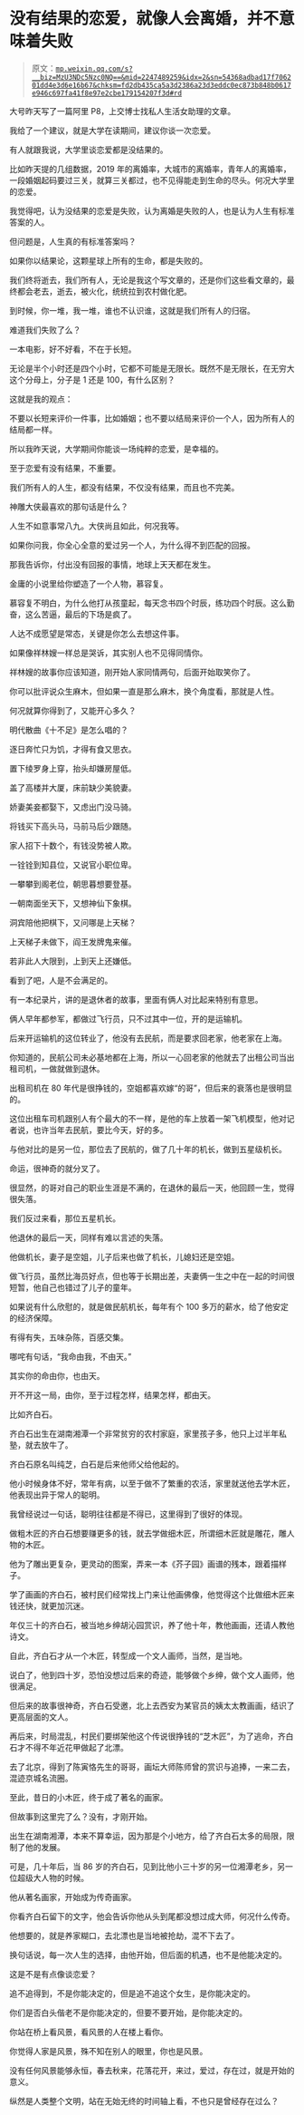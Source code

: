# 没有结果的恋爱，就像人会离婚，并不意味着失败

> 原文：[`mp.weixin.qq.com/s?__biz=MzU3NDc5Nzc0NQ==&mid=2247489259&idx=2&sn=54368adbad17f706201dd4e3d6e16b67&chksm=fd2db435ca5a3d2386a23d3eddc0ec873b848b0617e946c697fa41f8e97e2cbe179154207f3d#rd`](http://mp.weixin.qq.com/s?__biz=MzU3NDc5Nzc0NQ==&mid=2247489259&idx=2&sn=54368adbad17f706201dd4e3d6e16b67&chksm=fd2db435ca5a3d2386a23d3eddc0ec873b848b0617e946c697fa41f8e97e2cbe179154207f3d#rd)

大号昨天写了一篇阿里 P8，上交博士找私人生活女助理的文章。 

我给了一个建议，就是大学在读期间，建议你谈一次恋爱。

有人就跟我说，大学里谈恋爱都是没结果的。

比如昨天提的几组数据，2019 年的离婚率，大城市的离婚率，青年人的离婚率，一段婚姻起码要过三关，就算三关都过，也不见得能走到生命的尽头。何况大学里的恋爱。

我觉得吧，认为没结果的恋爱是失败，认为离婚是失败的人，也是认为人生有标准答案的人。

但问题是，人生真的有标准答案吗？

如果你以结果论，这颗星球上所有的生命，都是失败的。

我们终将逝去，我们所有人，无论是我这个写文章的，还是你们这些看文章的，最终都会老去，逝去，被火化，统统拉到农村做化肥。

到时候，你一堆，我一堆，谁也不认识谁，这就是我们所有人的归宿。

难道我们失败了么？ 

一本电影，好不好看，不在于长短。

无论是半个小时还是四个小时，它都不可能是无限长。既然不是无限长，在无穷大这个分母上，分子是 1 还是 100，有什么区别？

这就是我的观点：

不要以长短来评价一件事，比如婚姻；也不要以结局来评价一个人，因为所有人的结局都一样。

所以我昨天说，大学期间你能谈一场纯粹的恋爱，是幸福的。

至于恋爱有没有结果，不重要。

我们所有人的人生，都没有结果，不仅没有结果，而且也不完美。 

神雕大侠最喜欢的那句话是什么？ 

人生不如意事常八九。大侠尚且如此，何况我等。

如果你问我，你全心全意的爱过另一个人，为什么得不到匹配的回报。 

那我告诉你，付出没有回报的事情，地球上天天都在发生。

金庸的小说里给你塑造了一个人物，慕容复。

慕容复不明白，为什么他打从孩童起，每天念书四个时辰，练功四个时辰。这么勤奋，这么苦逼，最后的下场是疯了。

人达不成愿望是常态，关键是你怎么去想这件事。

如果像祥林嫂一样总是哭诉，其实别人也不见得同情你。 

祥林嫂的故事你应该知道，刚开始人家同情两句，后面开始取笑你了。 

你可以批评说众生麻木，但如果一直是那么麻木，换个角度看，那就是人性。 

何况就算你得到了，又能开心多久？

明代散曲《十不足》是怎么唱的？ 

逐日奔忙只为饥，才得有食又思衣。

置下绫罗身上穿，抬头却嫌房屋低。

盖了高楼并大厦，床前缺少美貌妻。

娇妻美妾都娶下，又虑出门没马骑。

将钱买下高头马，马前马后少跟随。

家人招下十数个，有钱没势被人欺。

一铨铨到知县位，又说官小职位卑。

一攀攀到阁老位，朝思暮想要登基。

一朝南面坐天下，又想神仙下象棋。

洞宾陪他把棋下，又问哪是上天梯？

上天梯子未做下，阎王发牌鬼来催。

若非此人大限到，上到天上还嫌低。

看到了吧，人是不会满足的。 

有一本纪录片，讲的是退休者的故事，里面有俩人对比起来特别有意思。

俩人早年都参军，都做过飞行员，只不过其中一位，开的是运输机。

后来开运输机的这位转业了，他没有去民航，而是要求回老家，他老家在上海。

你知道的，民航公司未必基地都在上海，所以一心回老家的他就去了出租公司当出租司机，一做就做到退休。 

出租司机在 80 年代是很挣钱的，空姐都喜欢嫁“的哥”，但后来的衰落也是很明显的。

这位出租车司机跟别人有个最大的不一样，是他的车上放着一架飞机模型，他对记者说，也许当年去民航，要比今天，好的多。 

与他对比的是另一位，那位去了民航的，做了几十年的机长，做到五星级机长。 

命运，很神奇的就分叉了。

很显然，的哥对自己的职业生涯是不满的，在退休的最后一天，他回顾一生，觉得很失落。

我们反过来看，那位五星机长。 

他退休的最后一天，同样有难以言述的失落。 

他做机长，妻子是空姐，儿子后来也做了机长，儿媳妇还是空姐。

做飞行员，虽然比海员好点，但也等于长期出差，夫妻俩一生之中在一起的时间很短暂，他自己也错过了儿子的童年。 

如果说有什么欣慰的，就是做民航机长，每年有个 100 多万的薪水，给了他安定的经济保障。 

有得有失，五味杂陈，百感交集。 

哪咤有句话，“我命由我，不由天。”

其实你的命由你，也由天。

开不开这一局，由你，至于过程怎样，结果怎样，都由天。

比如齐白石。 

齐白石出生在湖南湘潭一个非常贫穷的农村家庭，家里孩子多，他只上过半年私塾，就去放牛了。

齐白石原名叫纯芝，白石是后来他师父给他起的。 

他小时候身体不好，常年有病，以至于做不了繁重的农活，家里就送他去学木匠，他表现出异于常人的聪明。

我曾经说过一句话，聪明往往都是不得已，这里得到了很好的体现。 

做粗木匠的齐白石想要赚更多的钱，就去学做细木匠，所谓细木匠就是雕花，雕人物的木匠。 

他为了雕出更复杂，更灵动的图案，弄来一本《芥子园》画谱的残本，跟着描样子。

学了画画的齐白石，被村民们经常找上门来让他画佛像，他觉得这个比做细木匠来钱还快，就更加沉迷。 

年仅三十的齐白石，被当地乡绅胡沁园赏识，养了他十年，教他画画，还请人教他诗文。

自此，齐白石才从一个木匠，转型成一个文人画师，当然，是当地。

说白了，他到四十岁，恐怕没想过后来的奇迹，能够做个乡绅，做个文人画师，他很满足。 

但后来的故事很神奇，齐白石受邀，北上去西安为某官员的姨太太教画画，结识了更高层面的文人。

再后来，时局混乱，村民们要绑架他这个传说很挣钱的“芝木匠”，为了逃命，齐白石才不得不年近花甲做起了北漂。

去了北京，得到了陈寅恪先生的哥哥，画坛大师陈师曾的赏识与追捧，一来二去，混迹京城名流圈。

至此，昔日的小木匠，终于成了著名的画家。

但故事到这里完了么？没有，才刚开始。 

出生在湖南湘潭，本来不算幸运，因为那是个小地方，给了齐白石太多的局限，限制了他的发展。

可是，几十年后，当 86 岁的齐白石，见到比他小三十岁的另一位湘潭老乡，另一位超级大人物的时候。

他从著名画家，开始成为传奇画家。 

你看齐白石留下的文字，他会告诉你他从头到尾都没想过成大师，何况什么传奇。

他想要的，就是养家糊口，去北漂也是当地被抢劫，混不下去了。

换句话说，每一次人生的选择，由他开始，但后面的机遇，也不是他能决定的。

这是不是有点像谈恋爱？ 

追不追得到，不是你能决定的，但是追不追这个女生，是你能决定的。 

你们是否白头偕老不是你能决定的，但要不要开始，是你能决定的。 

你站在桥上看风景，看风景的人在楼上看你。

你觉得人家是风景，殊不知在别人的眼里，你也是风景。 

没有任何风景能够永恒，春去秋来，花落花开，来过，爱过，存在过，就是开始的意义。 

纵然是人类整个文明，站在无始无终的时间轴上看，不也只是曾经存在过么？